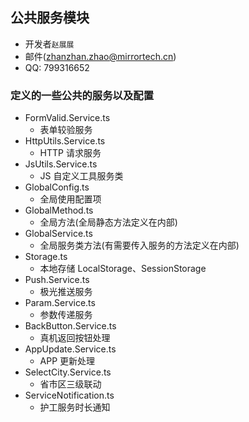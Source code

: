 ## 公共服务模块

- 开发者`赵展展`
- 邮件(zhanzhan.zhao@mirrortech.cn)
- QQ: 799316652

### 定义的一些公共的服务以及配置

- FormValid.Service.ts
  - 表单较验服务
- HttpUtils.Service.ts
  - HTTP 请求服务
- JsUtils.Service.ts
  - JS 自定义工具服务类
- GlobalConfig.ts
  - 全局使用配置项
- GlobalMethod.ts
  - 全局方法(全局静态方法定义在内部)
- GlobalService.ts
  - 全局服务类方法(有需要传入服务的方法定义在内部)
- Storage.ts
  - 本地存储 LocalStorage、SessionStorage
- Push.Service.ts
  - 极光推送服务
- Param.Service.ts
  - 参数传递服务
- BackButton.Service.ts
  - 真机返回按钮处理
- AppUpdate.Service.ts
  - APP 更新处理
- SelectCity.Service.ts
  - 省市区三级联动
- ServiceNotification.ts
  - 护工服务时长通知
